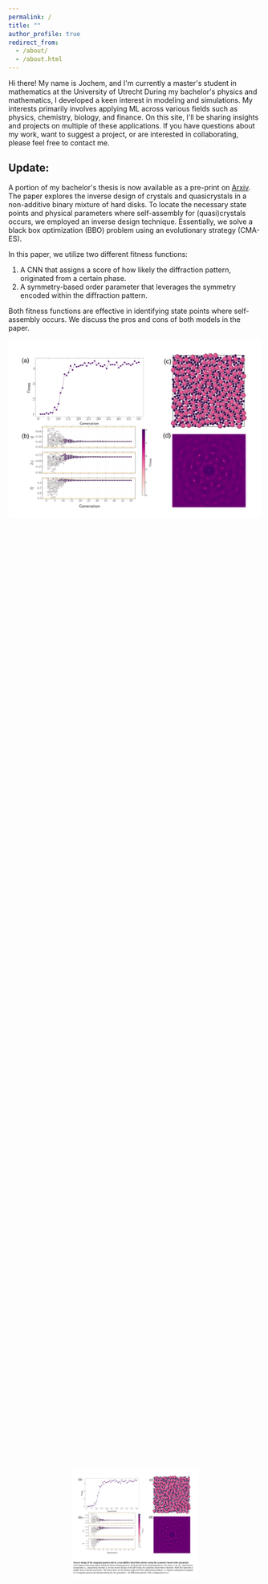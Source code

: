 ```yaml
---
permalink: /
title: ""
author_profile: true
redirect_from: 
  - /about/
  - /about.html
---
```

Hi there! My name is Jochem, and I'm currently a master's student in mathematics at the University of Utrecht
During my bachelor's physics and mathematics, I developed a keen interest in modeling and simulations.
My interests primarily involves applying ML across various fields such as physics, chemistry, biology, and finance. 
On this site, I'll be sharing insights and projects on multiple of these applications.
If you have questions about my work, want to suggest a project, or are interested in collaborating, please feel free to contact me.




## Update:
A portion of my bachelor's thesis is now available as a pre-print on [Arxiv](https://arxiv.org/abs/2403.15277).
The paper explores the inverse design of crystals and quasicrystals in a non-additive binary mixture of hard disks. 
To locate the necessary state points and physical parameters where self-assembly for (quasi)crystals occurs, we employed an inverse design technique. 
Essentially, we solve a black box optimization (BBO) problem using an evolutionary strategy (CMA-ES).

In this paper, we utilize two different fitness functions:

  1. A CNN that assigns a score of how likely the diffraction pattern, originated from a certain phase.
  2. A symmetry-based order parameter that leverages the symmetry encoded within the diffraction pattern.

  Both fitness functions are effective in identifying state points where self-assembly occurs. We discuss the pros and cons of both models in the paper.


<img src="/images/InverseDesignSymmetrybasedmethodResult-1.png">

<div style="display: flex; flex-direction: column; justify-content: center; align-items: center; height: 100vh;">
  <img src="/images/InverseDesignSymmetrybasedmethodResult.png" style="max-width: 50%; max-height: 50%; margin-bottom: 0;">
  <img src="/images/InverseDesignSymmetry-text.png" style="max-width: 50%; max-height: 50%; margin-top: 0;">
</div>
